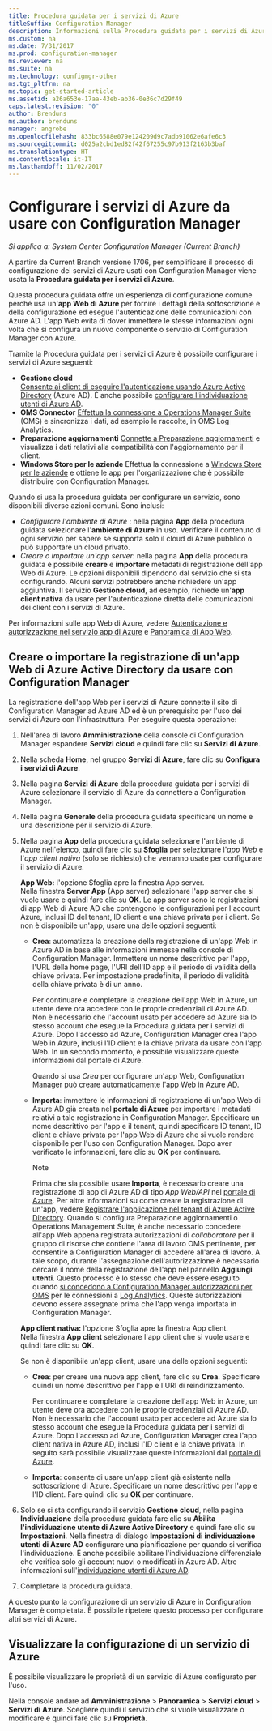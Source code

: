 ```yaml
---
title: Procedura guidata per i servizi di Azure
titleSuffix: Configuration Manager
description: Informazioni sulla Procedura guidata per i servizi di Azure per System Center Configuration Manager.
ms.custom: na
ms.date: 7/31/2017
ms.prod: configuration-manager
ms.reviewer: na
ms.suite: na
ms.technology: configmgr-other
ms.tgt_pltfrm: na
ms.topic: get-started-article
ms.assetid: a26a653e-17aa-43eb-ab36-0e36c7d29f49
caps.latest.revision: "0"
author: Brenduns
ms.author: brenduns
manager: angrobe
ms.openlocfilehash: 833bc6588e079e124209d9c7adb91062e6afe6c3
ms.sourcegitcommit: d025a2cbd1ed82f42f67255c97b913f2163b3baf
ms.translationtype: HT
ms.contentlocale: it-IT
ms.lasthandoff: 11/02/2017
---
```

# <a name="configure-azure-services-for-use-with-configuration-manager"></a>Configurare i servizi di Azure da usare con Configuration Manager

*Si applica a: System Center Configuration Manager (Current Branch)*

A partire da Current Branch versione 1706, per semplificare il processo di configurazione dei servizi di Azure usati con Configuration Manager viene usata la **Procedura guidata per i servizi di Azure**.

Questa procedura guidata offre un'esperienza di configurazione comune perché usa un'**app Web di Azure** per fornire i dettagli della sottoscrizione e della configurazione ed esegue l'autenticazione delle comunicazioni con Azure AD. L'app Web evita di dover immettere le stesse informazioni ogni volta che si configura un nuovo componente o servizio di Configuration Manager con Azure.

Tramite la Procedura guidata per i servizi di Azure è possibile configurare i servizi di Azure seguenti:
-   **Gestione cloud**   
    [Consente ai client di eseguire l'autenticazione usando Azure Active Directory](/sccm/core/clients/deploy/deploy-clients-cmg-azure) (Azure AD). È anche possibile [configurare l'individuazione utenti di Azure AD](/sccm/core/servers/deploy/configure/configure-discovery-methods#azureaadisc).
-   **OMS Connector**
    [Effettua la connessione a Operations Manager Suite](/sccm/core/clients/manage/sync-data-microsoft-operations-management-suite) (OMS) e sincronizza i dati, ad esempio le raccolte, in OMS Log Analytics.
-   **Preparazione aggiornamenti**
    [Connette a Preparazione aggiornamenti](/sccm/core/clients/manage/upgrade/upgrade-analytics) e visualizza i dati relativi alla compatibilità con l'aggiornamento per il client.
-   **Windows Store per le aziende** Effettua la connessione a [Windows Store per le aziende](/sccm/apps/deploy-use/manage-apps-from-the-windows-store-for-business) e ottiene le app per l'organizzazione che è possibile distribuire con Configuration Manager.

Quando si usa la procedura guidata per configurare un servizio, sono disponibili diverse azioni comuni.
Sono inclusi:
-   *Configurare l'ambiente di Azure* : nella pagina **App** della procedura guidata selezionare l'**ambiente di Azure** in uso. Verificare il contenuto di ogni servizio per sapere se supporta solo il cloud di Azure pubblico o può supportare un cloud privato.
-   *Creare o importare un'app server*: nella pagina **App** della procedura guidata è possibile **creare** e **importare** metadati di registrazione dell'app Web di Azure. Le opzioni disponibili dipendono dal servizio che si sta configurando. Alcuni servizi potrebbero anche richiedere un'app aggiuntiva. Il servizio **Gestione cloud**, ad esempio, richiede un'**app client nativa** da usare per l'autenticazione diretta delle comunicazioni dei client con i servizi di Azure.


Per informazioni sulle app Web di Azure, vedere [Autenticazione e autorizzazione nel servizio app di Azure](/azure/app-service/app-service-authentication-overview) e [Panoramica di App Web](/azure/app-service-web/app-service-web-overview).


## <a name="webapp"></a>Creare o importare la registrazione di un'app Web di Azure Active Directory da usare con Configuration Manager

La registrazione dell'app Web per i servizi di Azure connette il sito di Configuration Manager ad Azure AD ed è un prerequisito per l'uso dei servizi di Azure con l'infrastruttura. Per eseguire questa operazione:

1.  Nell'area di lavoro **Amministrazione** della console di Configuration Manager espandere **Servizi cloud** e quindi fare clic su **Servizi di Azure**.
2.  Nella scheda **Home**, nel gruppo **Servizi di Azure**, fare clic su **Configura i servizi di Azure**.
3.  Nella pagina **Servizi di Azure** della procedura guidata per i servizi di Azure selezionare il servizio di Azure da connettere a Configuration Manager.
4.  Nella pagina **Generale** della procedura guidata specificare un nome e una descrizione per il servizio di Azure.
5.  Nella pagina **App** della procedura guidata selezionare l'ambiente di Azure nell'elenco, quindi fare clic su **Sfoglia** per selezionare l'*app Web* e l'*app client nativa* (solo se richiesto) che verranno usate per configurare il servizio di Azure.

    **App Web:** l'opzione Sfoglia apre la finestra App server.    
      Nella finestra **Server App** (App server) selezionare l'app server che si vuole usare e quindi fare clic su **OK**. Le app server sono le registrazioni di app Web di Azure AD che contengono le configurazioni per l'account Azure, inclusi ID del tenant, ID client e una chiave privata per i client.
    Se non è disponibile un'app, usare una delle opzioni seguenti:

    - **Crea**: automatizza la creazione della registrazione di un'app Web in Azure AD in base alle informazioni immesse nella console di Configuration Manager. Immettere un nome descrittivo per l'app, l'URL della home page, l'URI dell'ID app e il periodo di validità della chiave privata. Per impostazione predefinita, il periodo di validità della chiave privata è di un anno.
        
        Per continuare e completare la creazione dell'app Web in Azure, un utente deve ora accedere con le proprie credenziali di Azure AD. Non è necessario che l'account usato per accedere ad Azure sia lo stesso account che esegue la Procedura guidata per i servizi di Azure. Dopo l'accesso ad Azure, Configuration Manager crea l'app Web in Azure, inclusi l'ID client e la chiave privata da usare con l'app Web. In un secondo momento, è possibile visualizzare queste informazioni dal portale di Azure.

        Quando si usa *Crea* per configurare un'app Web, Configuration Manager può creare automaticamente l'app Web in Azure AD.
    
    - **Importa**: immettere le informazioni di registrazione di un'app Web di Azure AD già creata nel **portale di Azure** per importare i metadati relativi a tale registrazione in Configuration Manager. Specificare un nome descrittivo per l'app e il tenant, quindi specificare ID tenant, ID client e chiave privata per l'app Web di Azure che si vuole rendere disponibile per l'uso con Configuration Manager. Dopo aver verificato le informazioni, fare clic su **OK** per continuare.
        > [!NOTE]
        > Prima che sia possibile usare **Importa**, è necessario creare una registrazione di app di Azure AD di tipo *App Web/API* nel [portale di Azure](https://portal.azure.com). Per altre informazioni su come creare la registrazione di un'app, vedere [Registrare l'applicazione nel tenant di Azure Active Directory](/azure/active-directory/active-directory-app-registration). Quando si configura Preparazione aggiornamenti o Operations Management Suite, è anche necessario concedere all'app Web appena registrata autorizzazioni di *collaboratore* per il gruppo di risorse che contiene l'area di lavoro OMS pertinente, per consentire a Configuration Manager di accedere all'area di lavoro. A tale scopo, durante l'assegnazione dell'autorizzazione è necessario cercare il nome della registrazione dell'app nel pannello **Aggiungi utenti**. Questo processo è lo stesso che deve essere eseguito quando [si concedono a Configuration Manager autorizzazioni per OMS](https://docs.microsoft.com/azure/log-analytics/log-analytics-sccm#provide-configuration-manager-with-permissions-to-oms) per le connessioni a [Log Analytics](https://docs.microsoft.com/azure/log-analytics/log-analytics-sccm). Queste autorizzazioni devono essere assegnate prima che l'app venga importata in Configuration Manager.


    **App client nativa:** l'opzione Sfoglia apre la finestra App client.  
     Nella finestra **App client** selezionare l'app client che si vuole usare e quindi fare clic su **OK**.

     Se non è disponibile un'app client, usare una delle opzioni seguenti:
     - **Crea**: per creare una nuova app client, fare clic su **Crea**. Specificare quindi un nome descrittivo per l'app e l'URI di reindirizzamento.

         Per continuare e completare la creazione dell'app Web in Azure, un utente deve ora accedere con le proprie credenziali di Azure AD. Non è necessario che l'account usato per accedere ad Azure sia lo stesso account che esegue la Procedura guidata per i servizi di Azure. Dopo l'accesso ad Azure, Configuration Manager crea l'app client nativa in Azure AD, inclusi l'ID client e la chiave privata. In seguito sarà possibile visualizzare queste informazioni dal [portale di Azure](https://portal.azure.com). 

     - **Importa**: consente di usare un'app client già esistente nella sottoscrizione di Azure. Specificare un nome descrittivo per l'app e l'ID client. Fare quindi clic su **OK** per continuare.

  <!--  MOVE THIS AND STEP 6 TO configure Azure AD User Discover  content
       [!TIP]  
     When you use Import, the account you use to run the wizard must have the *Read directory data* application permission in the Azure portal. This is required to set the correct permissions for the App. When you use Create, Configuration Manager creates the app with the correct permissions. However, you still must give consent to the application in the Azure portal.   -->


6.  Solo se si sta configurando il servizio **Gestione cloud**, nella pagina **Individuazione** della procedura guidata fare clic su **Abilita l'individuazione utente di Azure Active Directory** e quindi fare clic su **Impostazioni**.
Nella finestra di dialogo **Impostazioni di individuazione utenti di Azure AD** configurare una pianificazione per quando si verifica l'individuazione. È anche possibile abilitare l'individuazione differenziale che verifica solo gli account nuovi o modificati in Azure AD. Altre informazioni sull'[individuazione utenti di Azure AD](/sccm/core/servers/deploy/configure/about-discovery-methods#azureaddisc).

7.  Completare la procedura guidata.

A questo punto la configurazione di un servizio di Azure in Configuration Manager è completata. È possibile ripetere questo processo per configurare altri servizi di Azure.

## <a name="view-the-configuration-of-an-azure-service"></a>Visualizzare la configurazione di un servizio di Azure
È possibile visualizzare le proprietà di un servizio di Azure configurato per l'uso.

Nella console andare ad **Amministrazione** > **Panoramica** > **Servizi cloud** > **Servizi di Azure**. Scegliere quindi il servizio che si vuole visualizzare o modificare e quindi fare clic su **Proprietà**.
